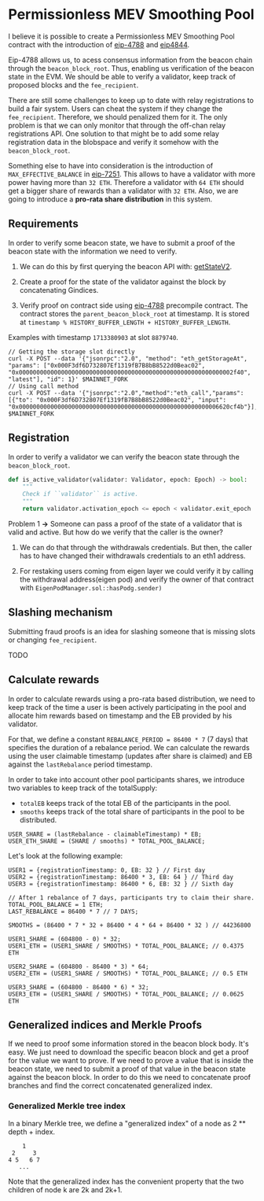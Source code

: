 
# Permissionless MEV Smoothing Pool

I believe it is possible to create a Permissionless MEV Smoothing Pool contract
with the introduction of [eip-4788](https://eips.ethereum.org/EIPS/eip-4788) and 
[eip4844](https://eips.ethereum.org/EIPS/eip-4844).

Eip-4788 allows us, to acess consensus information from the beacon chain through
the `beacon_block_root`. Thus, enabling us verification of the beacon state in the
EVM. We should be able to verify a validator, keep track of proposed blocks and 
the `fee_recipient`.  

There are still some challenges to keep up to date with relay registrations to 
build a fair system. Users can cheat the system if they change the `fee_recipient`.
Therefore, we should penalized them for it. The only problem is that we can only 
monitor that through the off-chan relay registrations API. One solution to that 
might be to add some relay registration data in the blobspace and verify it somehow
with the `beacon_block_root`.

Something else to have into consideration is the introduction of `MAX_EFFECTIVE_BALANCE` 
in [eip-7251](https://eips.ethereum.org/EIPS/eip-7251). This allows to have a validator
with more power having more than `32 ETH`. Therefore a validator with `64 ETH` 
should get a bigger share of rewards than a validator with `32 ETH`. Also, we are 
going to introduce a **pro-rata share distribution** in this system. 

## Requirements 
In order to verify some beacon state, we have to  submit a proof of the beacon 
state with the information we need to verify. 

1. We can do this by first querying the beacon API with: [getStateV2](https://ethereum.github.io/beacon-APIs/#/Debug/getStateV2).

2. Create a proof for the state of the validator against the block by concatenating
Gindices.

3. Verify proof on contract side using [eip-4788](https://eips.ethereum.org/EIPS/eip-4788)
precompile contract. The contract stores the `parent_beacon_block_root` at timestamp.
It is stored at `timestamp % HISTORY_BUFFER_LENGTH + HISTORY_BUFFER_LENGTH`.

Examples with timestamp `1713380903` at slot `8879740`.
```
// Getting the storage slot directly
curl -X POST --data '{"jsonrpc":"2.0", "method": "eth_getStorageAt", "params": ["0x000F3df6D732807Ef1319fB7B8bB8522d0Beac02", "0x0000000000000000000000000000000000000000000000000000000000002f40", "latest"], "id": 1}' $MAINNET_FORK
// Using call method
curl -X POST --data '{"jsonrpc":"2.0","method":"eth_call","params":[{"to": "0x000F3df6D732807Ef1319fB7B8bB8522d0Beac02", "input": "0x000000000000000000000000000000000000000000000000000000006620cf4b"}],"id":1}' $MAINNET_FORK
```

## Registration
In order to verify a validator we can verify the beacon state through the `beacon_block_root`.
```python
def is_active_validator(validator: Validator, epoch: Epoch) -> bool:
    """
    Check if ``validator`` is active.
    """
    return validator.activation_epoch <= epoch < validator.exit_epoch
```

Problem 1 **->** Someone can pass a proof of the state of a validator that is
valid and active. But how do we verify that the caller is the owner? 

1. We can do that through the withdrawals credentials. But then, the caller has
to have changed their withdrawals credentials to an eth1 address. 

2. For restaking users coming from eigen layer we could verify it by calling 
the withdrawal address(eigen  pod) and verify the owner of that contract with 
`EigenPodManager.sol::hasPodg.sender)`


## Slashing mechanism
Submitting fraud proofs is an idea for slashing someone that is missing slots or 
changing `fee_recipient`.

TODO

## Calculate rewards 
In order to calculate rewards using a pro-rata based distribution, we need to 
keep track of the time a user is been actively participating in the pool and 
allocate him rewards based on timestamp and the EB provided by his validator. 

For that, we define a constant `REBALANCE_PERIOD = 86400 * 7` (7 days) that specifies 
the duration of a rebalance period. We can calculate the rewards using 
the user claimable timestamp (updates after share is claimed) and EB against the 
`lastRebalance` period timestamp. 

In order to take into account other pool participants shares, we introduce two 
variables to keep track of the totalSupply: 
* `totalEB` keeps track of the total EB of the participants in the pool.
* `smooths` keeps track of the total share of participants in the pool to be distributed.

```
USER_SHARE = (lastRebalance - claimableTimestamp) * EB;
USER_ETH_SHARE = (SHARE / smooths) * TOTAL_POOL_BALANCE;
```

Let's look at the following example:
```
USER1 = {registrationTimestamp: 0, EB: 32 } // First day
USER2 = {registrationTimestamp: 86400 * 3, EB: 64 } // Third day
USER3 = {registrationTimestamp: 86400 * 6, EB: 32 } // Sixth day

// After 1 rebalance of 7 days, participants try to claim their share.
TOTAL_POOL_BALANCE = 1 ETH;
LAST_REBALANCE = 86400 * 7 // 7 DAYS;

SMOOTHS = (86400 * 7 * 32 + 86400 * 4 * 64 + 86400 * 32 ) // 44236800

USER1_SHARE = (604800 - 0) * 32;
USER1_ETH = (USER1_SHARE / SMOOTHS) * TOTAL_POOL_BALANCE; // 0.4375 ETH

USER2_SHARE = (604800 - 86400 * 3) * 64;
USER2_ETH = (USER1_SHARE / SMOOTHS) * TOTAL_POOL_BALANCE; // 0.5 ETH

USER3_SHARE = (604800 - 86400 * 6) * 32;
USER3_ETH = (USER1_SHARE / SMOOTHS) * TOTAL_POOL_BALANCE; // 0.0625 ETH
```

## Generalized indices and Merkle Proofs

If we need to proof some information stored in the beacon block body. It's easy.
We just need to download the specific beacon block and get a proof for the value 
we want to prove. If we need to prove a value that is inside the beacon state, 
we need to submit a proof of that value in the beacon state against the beacon 
block. In order to do this we need to concatenate proof branches and find the correct
concatenated generalized index. 

### Generalized Merkle tree index 
In a binary Merkle tree, we define a "generalized index" of a node as 2 ** depth + index.
```
    1
 2     3
4 5   6 7
   ...
```
Note that the generalized index has the convenient property that the two children 
of node k are 2k and 2k+1.


